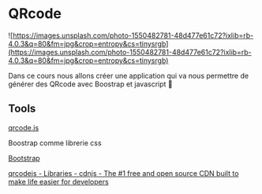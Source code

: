 # QRcode

![https://images.unsplash.com/photo-1550482781-48d477e61c72?ixlib=rb-4.0.3&q=80&fm=jpg&crop=entropy&cs=tinysrgb](https://images.unsplash.com/photo-1550482781-48d477e61c72?ixlib=rb-4.0.3&q=80&fm=jpg&crop=entropy&cs=tinysrgb)

Dans ce cours nous allons créer une application qui va nous permettre de générer des QRcode avec Boostrap et javascript 🙂

## Tools

[qrcode.js](https://davidshimjs.github.io/qrcodejs/)

Boostrap comme librerie css

[Bootstrap](https://getbootstrap.com/)

[qrcodejs - Libraries - cdnjs - The #1 free and open source CDN built to make life easier for developers](https://cdnjs.com/libraries/qrcodejs)
